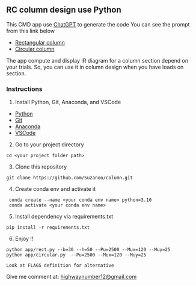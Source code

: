 ## **RC column design use Python**
This CMD app use [ChatGPT](https://openai.com/chatgpt/) to generate the code
You can see the prompt from this link below
- [Rectangular column](https://chatgpt.com/share/a419775f-74f5-4ca7-a8ea-4867382fca70)
- [Circular column](https://chatgpt.com/share/3aa7a0c3-014c-481d-ad4c-3c2ac2ed22ec)


The app compute and display IR diagram for a column section depend on your trials.
So, you can use it in column design when you have loads on section.
### Instructions

1. Install Python, Git, Anaconda, and VSCode

- [Python](https://www.python.org/downloads/)
- [Git](https://github.com/git-guides/install-git)
- [Anaconda](https://docs.anaconda.com/anaconda/install/index.html)
- [VSCode](https://code.visualstudio.com/download)

2. Go to your project directory

```
cd <your project folder path>
```

3. Clone this repository

```
git clone https://github.com/Suzanoo/column.git
```

4. Create conda env and activate it

```
 conda create --name <your conda env name> python=3.10
 conda activate <your conda env name>
```

5. Install dependency via requirements.txt

```
pip install -r requirements.txt
```

6. Enjoy !!
```
python app/rect.py --b=30 --h=50 --Pu=2500 --Mux=120 --Muy=25
python app/circular.py  --Pu=2500 --Mux=120 --Muy=25

Look at FLAGS definition for alternative
```

Give me comment at: highwaynumber12@gmail.com
